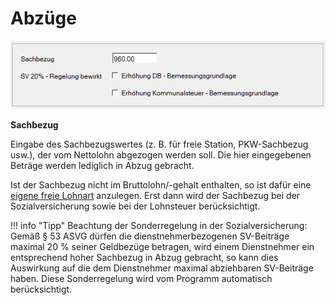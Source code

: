 # Abzüge

![Image](img/image147.png)

**Sachbezug**

Eingabe des Sachbezugswertes (z. B. für freie Station, PKW-Sachbezug usw.), der vom Nettolohn abgezogen werden soll. Die hier eingegebenen Beträge werden lediglich in Abzug gebracht.

Ist der Sachbezug nicht im Bruttolohn/-gehalt enthalten, so ist dafür eine [eigene freie Lohnart](../Freie%20Lohnarten/Anlage%20freie%20Lohnart%20Sachbezug%20-%20drei%20Möglichkeiten.md) anzulegen. Erst dann wird der Sachbezug bei der Sozialversicherung sowie bei der Lohnsteuer berücksichtigt.

!!! info "Tipp"
    Beachtung der Sonderregelung in der Sozialversicherung: Gemäß § 53 ASVG dürfen die dienstnehmerbezogenen SV-Beiträge maximal 20 % seiner Geldbezüge betragen, wird einem Dienstnehmer ein entsprechend hoher Sachbezug in Abzug gebracht, so kann dies Auswirkung auf die dem Dienstnehmer maximal abziehbaren SV-Beiträge haben. Diese Sonderregelung wird vom Programm automatisch berücksichtigt.